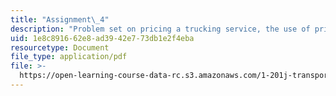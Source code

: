 ```yaml
---
title: "Assignment\_4"
description: "Problem set on pricing a trucking service, the use of pricing to control\_flow on urban expressways, and airline revenue management."
uid: 1e8c8916-62e8-ad39-42e7-73db1e2f4eba
resourcetype: Document
file_type: application/pdf
file: >-
  https://open-learning-course-data-rc.s3.amazonaws.com/1-201j-transportation-systems-analysis-demand-and-economics-fall-2008/1e8c891662e8ad3942e773db1e2f4eba_MIT1_201JF08_hw_4.pdf
---
```


